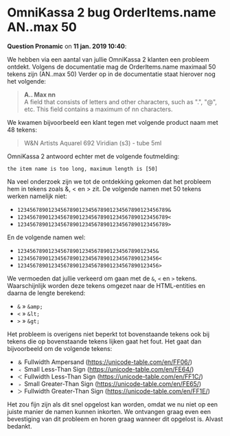 # OmniKassa 2 bug OrderItems.name AN..max 50

**Question Pronamic** on **11 jan. 2019 10:40**:

We hebben via een aantal van jullie OmniKassa 2 klanten een probleem ontdekt. Volgens de documentatie mag de OrderItems.name maximaal 50 tekens zijn (AN..max 50) Verder op in de documentatie staat hierover nog het volgende:

> **A.. Max nn**  
> A field that consists of letters and other characters, such as ".", "@", etc. This field contains a maximum of nn characters.

We kwamen bijvoorbeeld een klant tegen met volgende product naam met 48 tekens:

> W&N Artists Aquarel 692 Viridian (s3) - tube 5ml

OmniKassa 2 antwoord echter met de volgende foutmelding:

```
the item name is too long, maximum length is [50]
```

Na veel onderzoek zijn we tot de ontdekking gekomen dat het probleem hem in tekens zoals &, < en > zit. De volgende namen met 50 tekens werken namelijk niet:

- `1234567890123456789012345678901234567890123456789&`
- `1234567890123456789012345678901234567890123456789<`
- `1234567890123456789012345678901234567890123456789>`

En de volgende namen wel:

- `123456789012345678901234567890123456789012345&`
- `1234567890123456789012345678901234567890123456<`
- `1234567890123456789012345678901234567890123456>`

We vermoeden dat jullie verkeerd om gaan met de `&`, `<` en `>` tekens. Waarschijnlijk worden deze tekens omgezet naar de HTML-entities en daarna de lengte berekend:

- `&` » `&amp;`
- `<` » `&lt;`
- `>` » `&gt;`

Het probleem is overigens niet beperkt tot bovenstaande tekens ook bij tekens die op bovenstaande tekens lijken gaat het fout. Het gaat dan bijvoorbeeld om de volgende tekens:

- `＆` Fullwidth Ampersand (https://unicode-table.com/en/FF06/)
- `﹤` Small Less-Than Sign (https://unicode-table.com/en/FE64/)
- `＜` Fullwidth Less-Than Sign (https://unicode-table.com/en/FF1C/)
- `﹥` Small Greater-Than Sign (https://unicode-table.com/en/FE65/)
- `＞` Fullwidth Greater-Than Sign (https://unicode-table.com/en/FF1E/)

Het zou fijn zijn als dit snel opgelost kan worden, omdat we nu niet op een juiste manier de namen kunnen inkorten. We ontvangen graag even een bevestiging van dit probleem en horen graag wanneer dit opgelost is. Alvast bedankt.
